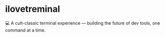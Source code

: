 # ilovetreminal
💻 A cult-classic terminal experience — building the future of dev tools, one command at a time.
